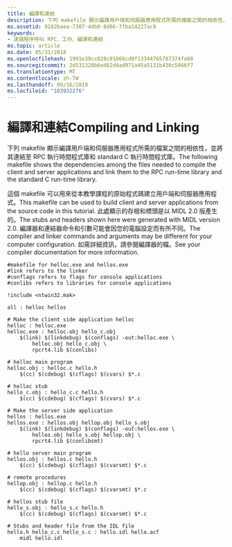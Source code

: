 ```yaml
---
title: 編譯和連結
description: 下列 makefile 顯示編譯用戶端和伺服器應用程式所需的檔案之間的相依性，並將其連結至 RPC 執行時間程式庫和 standard C 執行時間程式庫。
ms.assetid: 9182baea-7307-4db0-8d66-7fba14227ac9
keywords:
- 遠端程序呼叫 RPC、工作、編譯和連結
ms.topic: article
ms.date: 05/31/2018
ms.openlocfilehash: 1991e39cc028c01066cd8f13344765787374fa08
ms.sourcegitcommit: 2d531328b6ed82d4ad971a45a5131b430c5866f7
ms.translationtype: MT
ms.contentlocale: zh-TW
ms.lasthandoff: 09/16/2019
ms.locfileid: "103932276"
---
```

# <a name="compiling-and-linking"></a><span data-ttu-id="2e90c-104">編譯和連結</span><span class="sxs-lookup"><span data-stu-id="2e90c-104">Compiling and Linking</span></span>

<span data-ttu-id="2e90c-105">下列 makefile 顯示編譯用戶端和伺服器應用程式所需的檔案之間的相依性，並將其連結至 RPC 執行時間程式庫和 standard C 執行時間程式庫。</span><span class="sxs-lookup"><span data-stu-id="2e90c-105">The following makefile shows the dependencies among the files needed to compile the client and server applications and link them to the RPC run-time library and the standard C run-time library.</span></span>

<span data-ttu-id="2e90c-106">這個 makefile 可以用來從本教學課程的原始程式碼建立用戶端和伺服器應用程式。</span><span class="sxs-lookup"><span data-stu-id="2e90c-106">This makefile can be used to build client and server applications from the source code in this tutorial.</span></span> <span data-ttu-id="2e90c-107">此處顯示的存根和標頭是以 MIDL 2.0 版產生的。</span><span class="sxs-lookup"><span data-stu-id="2e90c-107">The stubs and headers shown here were generated with MIDL version 2.0.</span></span> <span data-ttu-id="2e90c-108">編譯器和連結器命令和引數可能會因您的電腦設定而有所不同。</span><span class="sxs-lookup"><span data-stu-id="2e90c-108">The compiler and linker commands and arguments may be different for your computer configuration.</span></span> <span data-ttu-id="2e90c-109">如需詳細資訊，請參閱編譯器的檔。</span><span class="sxs-lookup"><span data-stu-id="2e90c-109">See your compiler documentation for more information.</span></span>

``` syntax
#makefile for helloc.exe and hellos.exe
#link refers to the linker
#conflags refers to flags for console applications
#conlibs refers to libraries for console applications
 
!include <ntwin32.mak>
 
all : helloc hellos
 
# Make the client side application helloc
helloc : helloc.exe
helloc.exe : helloc.obj hello_c.obj
    $(link) $(linkdebug) $(conflags) -out:helloc.exe \
        helloc.obj hello_c.obj \
        rpcrt4.lib $(conlibs)
 
# helloc main program
helloc.obj : helloc.c hello.h
    $(cc) $(cdebug) $(cflags) $(cvars) $*.c
 
# helloc stub
hello_c.obj : hello_c.c hello.h
    $(cc) $(cdebug) $(cflags) $(cvars) $*.c
 
# Make the server side application
hellos : hellos.exe
hellos.exe : hellos.obj hellop.obj hello_s.obj
    $(link) $(linkdebug) $(conflags) -out:hellos.exe \
        hellos.obj hello_s.obj hellop.obj \
        rpcrt4.lib $(conlibsmt)
 
# hello server main program
hellos.obj : hellos.c hello.h
    $(cc) $(cdebug) $(cflags) $(cvarsmt) $*.c
 
# remote procedures
hellop.obj : hellop.c hello.h
    $(cc) $(cdebug) $(cflags) $(cvarsmt) $*.c
 
# hellos stub file
hello_s.obj : hello_s.c hello.h
    $(cc) $(cdebug) $(cflags) $(cvarsmt) $*.c
 
# Stubs and header file from the IDL file
hello.h hello_c.c hello_s.c : hello.idl hello.acf
    midl hello.idl
```

 

 




